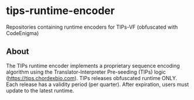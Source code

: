 # tips-runtime-encoder
Repositories containing runtime encoders for TIPs-VF (obfuscated with CodeEnigma)

## About
The TIPs runtime encoder implements a proprietary sequence encoding algorithm using the Translator-Interpreter Pre-seeding (TIPs) logic (https://tips.chordexbio.com). TIPs releases obfuscated runtime ONLY. Each release has a validity period (per quarter). After expiration, users must update to the latest runtime.
